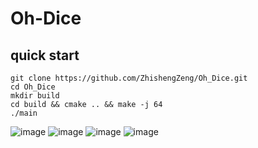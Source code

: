 # Oh-Dice

## quick start
```
git clone https://github.com/ZhishengZeng/Oh_Dice.git
cd Oh_Dice
mkdir build
cd build && cmake .. && make -j 64
./main
```


![image](https://github.com/ZhishengZeng/Oh_Dice/blob/main/results/p4.png)
![image](https://github.com/ZhishengZeng/Oh_Dice/blob/main/results/p8.png)
![image](https://github.com/ZhishengZeng/Oh_Dice/blob/main/results/p12.png)
![image](https://github.com/ZhishengZeng/Oh_Dice/blob/main/results/p16.png)
